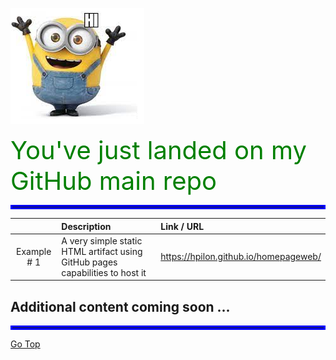 ![!](img/minion_hi.png)

<span style="font-size: 40px;color:green"> You've just landed on my GitHub main repo</span>

<a name="Top"></a>

<hr style="border:3px solid blue"> </hr>

| |Description |Link / URL|
| :---: | :--- | :--- |
| Example # 1 | A very simple static HTML artifact using GitHub pages capabilities to host it |https://hpilon.github.io/homepageweb/ |

## Additional content coming soon ...

<hr style="border:3px solid blue"> </hr>

[Go Top](#Top)
